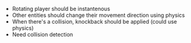 - Rotating player should be instantenous
- Other entities should change their movement direction using physics
- When there's a collision, knockback should be applied (could use physics)
- Need collision detection